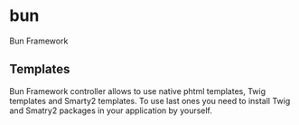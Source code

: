 bun
===

Bun Framework

## Templates
Bun Framework controller allows to use native phtml templates, Twig templates and Smarty2 templates. To use last ones you need to install Twig and Smatry2 packages in your application by yourself.